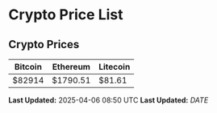 # Crypto Price List

## Crypto Prices
| Bitcoin | Ethereum | Litecoin |
| ------- | -------- | -------- |
| $82914 | $1790.51 | $81.61 |
**Last Updated:** 2025-04-06 08:50 UTC
**Last Updated:** $DATE$
